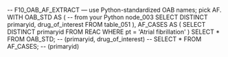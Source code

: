 -- F10_OAB_AF_EXTRACT — use Python-standardized OAB names; pick AF.
WITH OAB_STD AS (  -- from your Python node_003
  SELECT DISTINCT primaryid, drug_of_interest
  FROM table_051
),
AF_CASES AS (
  SELECT DISTINCT primaryid
  FROM REAC
  WHERE pt = 'Atrial fibrillation'
)
SELECT * FROM OAB_STD;     -- (primaryid, drug_of_interest)
-- SELECT * FROM AF_CASES; -- (primaryid)
